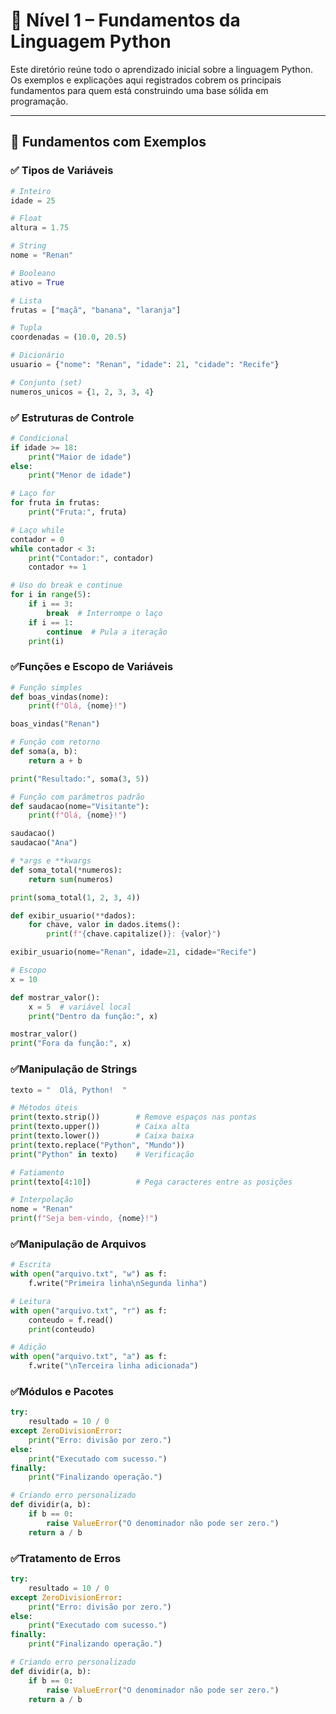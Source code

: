 # 📘 Nível 1 – Fundamentos da Linguagem Python

Este diretório reúne todo o aprendizado inicial sobre a linguagem Python. Os exemplos e explicações aqui registrados cobrem os principais fundamentos para quem está construindo uma base sólida em programação.

---

## 🧠 Fundamentos com Exemplos

### ✅ Tipos de Variáveis

```python
# Inteiro
idade = 25

# Float
altura = 1.75

# String
nome = "Renan"

# Booleano
ativo = True

# Lista
frutas = ["maçã", "banana", "laranja"]

# Tupla
coordenadas = (10.0, 20.5)

# Dicionário
usuario = {"nome": "Renan", "idade": 21, "cidade": "Recife"}

# Conjunto (set)
numeros_unicos = {1, 2, 3, 3, 4}
```

### ✅ Estruturas de Controle 

```python
# Condicional
if idade >= 18:
    print("Maior de idade")
else:
    print("Menor de idade")

# Laço for
for fruta in frutas:
    print("Fruta:", fruta)

# Laço while
contador = 0
while contador < 3:
    print("Contador:", contador)
    contador += 1

# Uso do break e continue
for i in range(5):
    if i == 3:
        break  # Interrompe o laço
    if i == 1:
        continue  # Pula a iteração
    print(i)
```

### ✅Funções e Escopo de Variáveis

```python
# Função simples
def boas_vindas(nome):
    print(f"Olá, {nome}!")

boas_vindas("Renan")

# Função com retorno
def soma(a, b):
    return a + b

print("Resultado:", soma(3, 5))

# Função com parâmetros padrão
def saudacao(nome="Visitante"):
    print(f"Olá, {nome}!")

saudacao()
saudacao("Ana")

# *args e **kwargs
def soma_total(*numeros):
    return sum(numeros)

print(soma_total(1, 2, 3, 4))

def exibir_usuario(**dados):
    for chave, valor in dados.items():
        print(f"{chave.capitalize()}: {valor}")

exibir_usuario(nome="Renan", idade=21, cidade="Recife")

# Escopo
x = 10

def mostrar_valor():
    x = 5  # variável local
    print("Dentro da função:", x)

mostrar_valor()
print("Fora da função:", x)
```

### ✅Manipulação de Strings

```python
texto = "  Olá, Python!  "

# Métodos úteis
print(texto.strip())        # Remove espaços nas pontas
print(texto.upper())        # Caixa alta
print(texto.lower())        # Caixa baixa
print(texto.replace("Python", "Mundo"))
print("Python" in texto)    # Verificação

# Fatiamento
print(texto[4:10])          # Pega caracteres entre as posições

# Interpolação
nome = "Renan"
print(f"Seja bem-vindo, {nome}!")
```

### ✅Manipulação de Arquivos

```python
# Escrita
with open("arquivo.txt", "w") as f:
    f.write("Primeira linha\nSegunda linha")

# Leitura
with open("arquivo.txt", "r") as f:
    conteudo = f.read()
    print(conteudo)

# Adição
with open("arquivo.txt", "a") as f:
    f.write("\nTerceira linha adicionada")
```

### ✅Módulos e Pacotes

```python
try:
    resultado = 10 / 0
except ZeroDivisionError:
    print("Erro: divisão por zero.")
else:
    print("Executado com sucesso.")
finally:
    print("Finalizando operação.")

# Criando erro personalizado
def dividir(a, b):
    if b == 0:
        raise ValueError("O denominador não pode ser zero.")
    return a / b
```

### ✅Tratamento de Erros

```python
try:
    resultado = 10 / 0
except ZeroDivisionError:
    print("Erro: divisão por zero.")
else:
    print("Executado com sucesso.")
finally:
    print("Finalizando operação.")

# Criando erro personalizado
def dividir(a, b):
    if b == 0:
        raise ValueError("O denominador não pode ser zero.")
    return a / b
```


